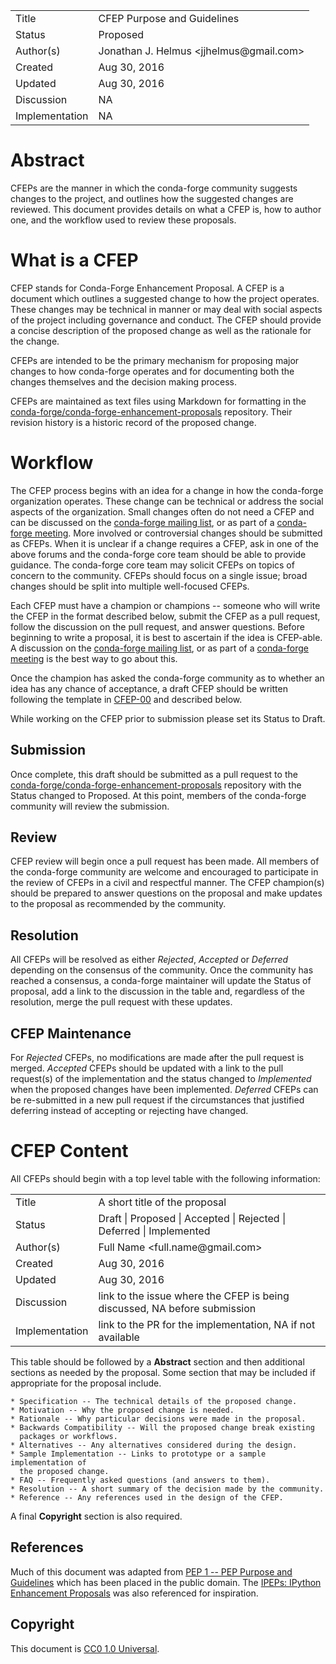 
<table>
<tr><td> Title </td><td> CFEP Purpose and Guidelines </td>
<tr><td> Status </td><td> Proposed </td></tr>
<tr><td> Author(s) </td><td> Jonathan J. Helmus &lt;jjhelmus@gmail.com&gt;</td></tr>
<tr><td> Created </td><td> Aug 30, 2016</td></tr>
<tr><td> Updated </td><td> Aug 30, 2016</td></tr>
<tr><td> Discussion </td><td> NA </td></tr>
<tr><td> Implementation </td><td> NA </td></tr>
</table>

# Abstract

CFEPs are the manner in which the conda-forge community suggests changes to the
project, and outlines how the suggested changes are reviewed.  This document provides details on what a CFEP is, how to author one, and the workflow used to review these proposals.

# What is a CFEP

CFEP stands for Conda-Forge Enhancement Proposal.  A CFEP is a document which
outlines a suggested change to how the project operates.  These changes may be
technical in manner or may deal with social aspects of the project including
governance and conduct.  The CFEP should provide a concise description of the
proposed change as well as the rationale for the change.

CFEPs are intended to be the primary mechanism for proposing major changes to
how conda-forge operates and for documenting both the changes themselves and the
decision making process.

CFEPs are maintained as text files using Markdown for formatting in the
[conda-forge/conda-forge-enhancement-proposals](https://github.com/conda-forge/conda-forge-enhancement-proposals)
repository. Their revision history is a historic record of the proposed change.

# Workflow

The CFEP process begins with an idea for a change in how the conda-forge
organization operates.  These change can be technical or address the
social aspects of the organization.  Small changes often do not need a CFEP and
can be discussed on the [conda-forge mailing list](https://groups.google.com/forum/#!forum/conda-forge),
or as part of a [conda-forge meeting](https://conda-forge.hackpad.com/conda-forge-meetings-2YkV96cvxPG).  More involved or controversial changes
should be submitted as CFEPs.  When it is unclear if a change requires a CFEP,
ask in one of the above forums and the conda-forge core team should be able to
provide guidance.  The conda-forge core team may solicit CFEPs on topics of
concern to the community.  CFEPs should focus on a single issue; broad changes
should be split into multiple well-focused CFEPs.

Each CFEP must have a champion or champions -- someone who will write the
CFEP in the format described below, submit the CFEP as a pull request,
follow the discussion on the pull request, and answer questions.  Before
beginning to write a proposal, it is best to ascertain if the idea is CFEP-able.
A discussion on the
[conda-forge mailing list](https://groups.google.com/forum/#!forum/conda-forge),
or as part of a [conda-forge meeting](https://conda-forge.hackpad.com/conda-forge-meetings-2YkV96cvxPG)
is the best way to go about this.

Once the champion has asked the conda-forge community as to whether an idea
has any chance of acceptance, a draft CFEP should be written following the
template in [CFEP-00](cfep-00.md) and described below.

While working on the CFEP prior to submission please set its Status to Draft.

## Submission

Once complete, this draft should be submitted as a pull request to the
[conda-forge/conda-forge-enhancement-proposals](https://github.com/conda-forge/conda-forge-enhancement-proposals)
repository with the Status changed to Proposed.  At this point, members of the
conda-forge community will review the submission.

## Review

CFEP review will begin once a pull request has been made.  All members of the
conda-forge community are welcome and encouraged to participate in the review
of CFEPs in a civil and respectful manner.  The CFEP champion(s) should be
prepared to answer questions on the proposal and make updates to the
proposal as recommended by the community.

## Resolution

All CFEPs will be resolved as either *Rejected*, *Accepted* or *Deferred*
depending on the consensus of the community. Once the community has reached a
consensus, a conda-forge maintainer will update the Status of proposal, add a
link to the discussion in the table and, regardless of the resolution, merge
the pull request with these updates.

## CFEP Maintenance

For *Rejected* CFEPs, no modifications are made after the pull request is merged.
*Accepted* CFEPs should be updated with a link to the pull request(s) of the
implementation and the status changed to *Implemented* when the proposed
changes have been implemented.  *Deferred* CFEPs can be re-submitted in a new
pull request if the circumstances that justified deferring instead of
accepting or rejecting have changed.

# CFEP Content

All CFEPs should begin with a top level table with the following information:

<table>
<tr><td> Title </td><td> A short title of the proposal </td>
<tr><td> Status </td><td> Draft | Proposed | Accepted | Rejected | Deferred | Implemented </td></tr>
<tr><td> Author(s) </td><td> Full Name &lt;full.name@gmail.com&gt;</td></tr>
<tr><td> Created </td><td> Aug 30, 2016</td></tr>
<tr><td> Updated </td><td> Aug 30, 2016</td></tr>
<tr><td> Discussion </td><td> link to the issue where the CFEP is being discussed, NA before submission </td></tr>
<tr><td> Implementation </td><td> link to the PR for the implementation, NA if not available </td></tr>
</table>

This table should be followed by a **Abstract** section and then
additional sections as needed by the proposal.  Some section that may be
included if appropriate for the proposal include.

    * Specification -- The technical details of the proposed change.
    * Motivation -- Why the proposed change is needed.
    * Rationale -- Why particular decisions were made in the proposal.
    * Backwards Compatibility -- Will the proposed change break existing
      packages or workflows.
    * Alternatives -- Any alternatives considered during the design.
    * Sample Implementation -- Links to prototype or a sample implementation of
      the proposed change.
    * FAQ -- Frequently asked questions (and answers to them).
    * Resolution -- A short summary of the decision made by the community.
    * Reference -- Any references used in the design of the CFEP.

A final **Copyright** section is also required.

## References

Much of this document was adapted from
[PEP 1 -- PEP Purpose and Guidelines](https://www.python.org/dev/peps/pep-0001/) which has been placed in the public domain.
The [IPEPs: IPython Enhancement Proposals](https://github.com/ipython/ipython/wiki/IPEPs:-IPython-Enhancement-Proposals) was also referenced for inspiration.

## Copyright

This document is [CC0 1.0 Universal](https://creativecommons.org/publicdomain/zero/1.0/).
